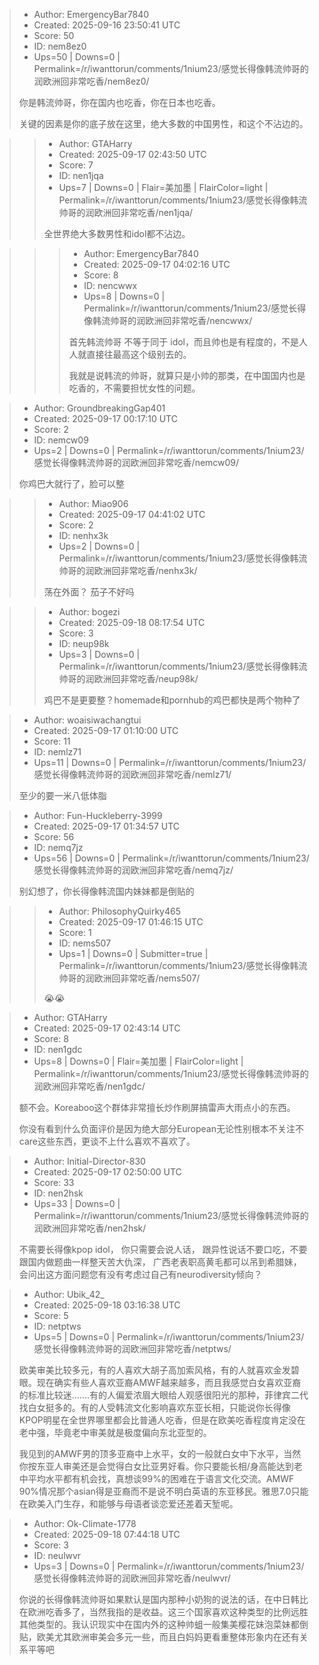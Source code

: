 > - Author: EmergencyBar7840
> - Created: 2025-09-16 23:50:41 UTC
> - Score: 50
> - ID: nem8ez0
> - Ups=50 | Downs=0 | Permalink=/r/iwanttorun/comments/1nium23/感觉长得像韩流帅哥的润欧洲回非常吃香/nem8ez0/
>
> 你是韩流帅哥，你在国内也吃香，你在日本也吃香。
> 
> 关键的因素是你的底子放在这里，绝大多数的中国男性，和这个不沾边的。

>> - Author: GTAHarry
>> - Created: 2025-09-17 02:43:50 UTC
>> - Score: 7
>> - ID: nen1jqa
>> - Ups=7 | Downs=0 | Flair=美加墨 | FlairColor=light | Permalink=/r/iwanttorun/comments/1nium23/感觉长得像韩流帅哥的润欧洲回非常吃香/nen1jqa/
>>
>> 全世界绝大多数男性和idol都不沾边。

>>> - Author: EmergencyBar7840
>>> - Created: 2025-09-17 04:02:16 UTC
>>> - Score: 8
>>> - ID: nencwwx
>>> - Ups=8 | Downs=0 | Permalink=/r/iwanttorun/comments/1nium23/感觉长得像韩流帅哥的润欧洲回非常吃香/nencwwx/
>>>
>>> 首先韩流帅哥 不等于同于 idol，而且帅也是有程度的，不是人人就直接往最高这个级别去的。
>>> 
>>> 我就是说韩流的帅哥，就算只是小帅的那类，在中国国内也是吃香的，不需要担忧女性的问题。

> - Author: GroundbreakingGap401
> - Created: 2025-09-17 00:17:10 UTC
> - Score: 2
> - ID: nemcw09
> - Ups=2 | Downs=0 | Permalink=/r/iwanttorun/comments/1nium23/感觉长得像韩流帅哥的润欧洲回非常吃香/nemcw09/
>
> 你鸡巴大就行了，脸可以整

>> - Author: Miao906
>> - Created: 2025-09-17 04:41:02 UTC
>> - Score: 2
>> - ID: nenhx3k
>> - Ups=2 | Downs=0 | Permalink=/r/iwanttorun/comments/1nium23/感觉长得像韩流帅哥的润欧洲回非常吃香/nenhx3k/
>>
>> 荡在外面？ 茄子不好吗

>> - Author: bogezi
>> - Created: 2025-09-18 08:17:54 UTC
>> - Score: 3
>> - ID: neup98k
>> - Ups=3 | Downs=0 | Permalink=/r/iwanttorun/comments/1nium23/感觉长得像韩流帅哥的润欧洲回非常吃香/neup98k/
>>
>> 鸡巴不是更要整？homemade和pornhub的鸡巴都快是两个物种了

> - Author: woaisiwachangtui
> - Created: 2025-09-17 01:10:00 UTC
> - Score: 11
> - ID: nemlz71
> - Ups=11 | Downs=0 | Permalink=/r/iwanttorun/comments/1nium23/感觉长得像韩流帅哥的润欧洲回非常吃香/nemlz71/
>
> 至少的要一米八低体脂

> - Author: Fun-Huckleberry-3999
> - Created: 2025-09-17 01:34:57 UTC
> - Score: 56
> - ID: nemq7jz
> - Ups=56 | Downs=0 | Permalink=/r/iwanttorun/comments/1nium23/感觉长得像韩流帅哥的润欧洲回非常吃香/nemq7jz/
>
> 别幻想了，你长得像韩流国内妹妹都是倒贴的

>> - Author: PhilosophyQuirky465
>> - Created: 2025-09-17 01:46:15 UTC
>> - Score: 1
>> - ID: nems507
>> - Ups=1 | Downs=0 | Submitter=true | Permalink=/r/iwanttorun/comments/1nium23/感觉长得像韩流帅哥的润欧洲回非常吃香/nems507/
>>
>> 😭😭

> - Author: GTAHarry
> - Created: 2025-09-17 02:43:14 UTC
> - Score: 8
> - ID: nen1gdc
> - Ups=8 | Downs=0 | Flair=美加墨 | FlairColor=light | Permalink=/r/iwanttorun/comments/1nium23/感觉长得像韩流帅哥的润欧洲回非常吃香/nen1gdc/
>
> 额不会。Koreaboo这个群体非常擅长炒作刷屏搞雷声大雨点小的东西。
> 
> 你没有看到什么负面评价是因为绝大部分European无论性别根本不关注不care这些东西，更谈不上什么喜欢不喜欢了。

> - Author: Initial-Director-830
> - Created: 2025-09-17 02:50:00 UTC
> - Score: 33
> - ID: nen2hsk
> - Ups=33 | Downs=0 | Permalink=/r/iwanttorun/comments/1nium23/感觉长得像韩流帅哥的润欧洲回非常吃香/nen2hsk/
>
> 不需要长得像kpop idol， 你只需要会说人话， 跟异性说话不要口吃，不要跟国内做题曲一样整天苦大仇深， 广西老表职高黄毛都可以吊到希腊妹，会问出这方面问题您有没有考虑过自己有neurodiversity倾向？

> - Author: Ubik_42_
> - Created: 2025-09-18 03:16:38 UTC
> - Score: 5
> - ID: netptws
> - Ups=5 | Downs=0 | Permalink=/r/iwanttorun/comments/1nium23/感觉长得像韩流帅哥的润欧洲回非常吃香/netptws/
>
> 欧美审美比较多元，有的人喜欢大胡子高加索风格，有的人就喜欢金发碧眼。现在确实有些人喜欢亚裔AMWF越来越多，而且我感觉白女喜欢亚裔的标准比较迷.......有的人偏爱浓眉大眼给人观感很阳光的那种，菲律宾二代找白女挺多的。有的人受韩流文化影响喜欢东亚长相，只能说你长得像KPOP明星在全世界哪里都会比普通人吃香，但是在欧美吃香程度肯定没在老中强，毕竟老中审美就是极度偏向东北亚型的。
> 
> 我见到的AMWF男的顶多亚裔中上水平，女的一般就白女中下水平，当然你按东亚人审美还是会觉得白女比亚男好看。你只要能长相/身高能达到老中平均水平都有机会找，真想谈99%的困难在于语言文化交流。AMWF 90%情况那个asian得是亚裔而不是说不明白英语的东亚移民。雅思7.0只能在欧美入门生存，和能够与母语者谈恋爱还差着天堑呢。

> - Author: Ok-Climate-1778
> - Created: 2025-09-18 07:44:18 UTC
> - Score: 3
> - ID: neulwvr
> - Ups=3 | Downs=0 | Permalink=/r/iwanttorun/comments/1nium23/感觉长得像韩流帅哥的润欧洲回非常吃香/neulwvr/
>
> 你说的长得像韩流帅哥如果默认是国内那种小奶狗的说法的话，在中日韩比在欧洲吃香多了，当然我指的是收益。这三个国家喜欢这种类型的比例远胜其他类型的。我认识现实中在国内外的这种帅蛆一般集美樱花妹泡菜妹都倒贴，欧美尤其欧洲审美会多元一些，而且白妈妈更看重整体形象内在还有关系平等吧
